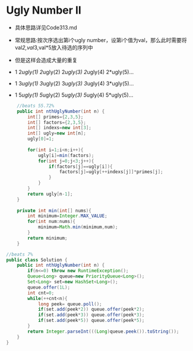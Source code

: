 # Ugly Number II
* 具体思路详见Code313.md

* 常规思路:按次序选出第i个ugly number，设第i个值为val，那么此时需要将val*2,val*3,val*5放入待选的序列中
* 但是这样会造成大量的重复
* 1 2*ugly(1) 2*ugly(2) 2*ugly(3) 2*ugly(4) 2*ugly(5)...
* 1 3*ugly(1) 3*ugly(2) 3*ugly(3) 3*ugly(4) 3*ugly(5)...
* 1 5*ugly(1) 5*ugly(2) 5*ugly(3) 5*ugly(4) 5*ugly(5)...


```Java
    //beats 55.72%
    public int nthUglyNumber(int n) {
        int[] primes={2,3,5};
        int[] factors={2,3,5};
        int[] indexs=new int[3];
        int[] ugly=new int[n];
        ugly[0]=1;
        
        for(int i=1;i<n;i++){
            ugly[i]=min(factors);
            for(int j=0;j<3;j++){
                if(factors[j]==ugly[i]){
                    factors[j]=ugly[++indexs[j]]*primes[j];
                }
            }
        }
        return ugly[n-1];
    }
    
    private int min(int[] nums){
        int minimum=Integer.MAX_VALUE;
        for(int num:nums){
            minimum=Math.min(minimum,num);
        }
        return minimum;
    }
```


```Java
//beats 7%
public class Solution {
    public int nthUglyNumber(int n) {
        if(n<=0) throw new RuntimeException();
        Queue<Long> queue=new PriorityQueue<Long>();
        Set<Long> set=new HashSet<Long>();
        queue.offer(1L);
        int cnt=0;
        while(++cnt<n){
            long peek= queue.poll();
            if(set.add(peek*2)) queue.offer(peek*2);
            if(set.add(peek*3)) queue.offer(peek*3);
            if(set.add(peek*5)) queue.offer(peek*5);
        }
        return Integer.parseInt(((Long)queue.peek()).toString());
    }
}
```